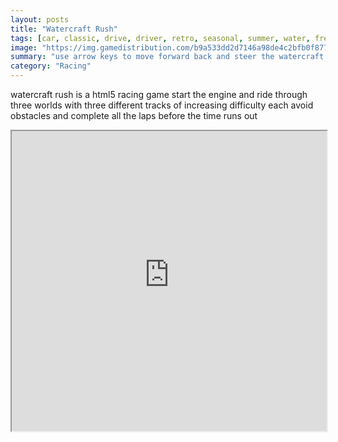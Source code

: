 ```yaml
---
layout: posts
title: "Watercraft Rush"
tags: [car, classic, drive, driver, retro, seasonal, summer, water, free, online, games, oyna, game, free, games, play, play, games]
image: "https://img.gamedistribution.com/b9a533dd2d7146a98de4c2bfb0f87798-512x384.jpeg"
summary: "use arrow keys to move forward back and steer the watercraft  free online games oyna game free games play play games"
category: "Racing"
---
```


watercraft rush is a html5 racing game start the engine and ride through three worlds with three different tracks of increasing difficulty each avoid obstacles and complete all the laps before the time runs out

<iframe width="100%" height="480px;" src="https://html5.gamedistribution.com/b9a533dd2d7146a98de4c2bfb0f87798/"></iframe>